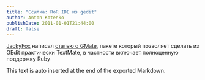 ```yaml
---
title: "Ссылка: RoR IDE из gedit"
author: Anton Kotenko
publishDate: 2011-01-01T21:44:00
draft: false
---
```


[JackyFox](http://www.jackyfox.com) написал [статью о GMate](http://www.jackyfox.com/2010/12/27/ruby-on-rails-ide-iz-gedit-a/), пакете который позволяет сделать из GEdit практически TextMate, в частности включает полноценную поддержку Ruby


This text is auto inserted at the end of the exported Markdown.

